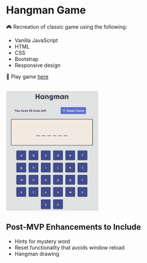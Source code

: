# Hangman Game

:video_game: Recreation of classic game using the following:

* Vanilla JavaScript
* HTML
* CSS
* Bootstrap
* Responsive design

:link: Play game [here](https://dayna-schlenk.github.io/js-hangman/)

<br>

<img src="gifs/gameplay.gif" width="50%">

<br>

## Post-MVP Enhancements to Include

* Hints for mystery word
* Reset functionality that avoids window reload
* Hangman drawing